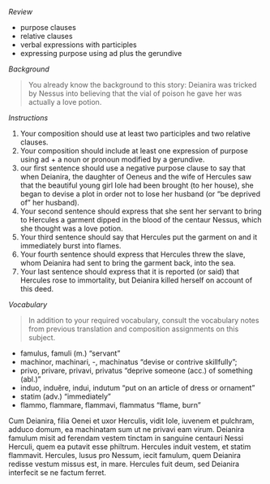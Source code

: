 *Review*
- purpose clauses
- relative clauses
- verbal expressions with participles
- expressing purpose using ad plus the gerundive

*Background*
> You already know the background to this story: Deianira was tricked by Nessus into believing that the vial of poison he gave her was actually a love potion.

*Instructions*
1. Your composition should use at least two participles and two relative clauses.
2. Your composition should include at least one expression of purpose using ad + a noun or pronoun modified by a gerundive.
3. our first sentence should use a negative purpose clause to say that when Deianira, the daughter of Oeneus and the wife of Hercules saw that the beautiful young girl Iole had been brought (to her house), she began to devise a plot in order not to lose her husband (or “be deprived of” her husband).
4. Your second sentence should express that she sent her servant to bring to Hercules a garment dipped in the blood of the centaur Nessus, which she thought was a love potion.
5. Your third sentence should say that Hercules put the garment on and it immediately burst into flames.
6. Your fourth sentence should express that Hercules threw the slave, whom Deianira had sent to bring the garment back, into the sea.
7. Your last sentence should express that it is reported (or said) that Hercules rose to immortality, but Deianira killed herself on account of this deed.

*Vocabulary*
> In addition to your required vocabulary, consult the vocabulary notes from previous translation and composition assignments on this subject.

- famulus, famuli (m.) “servant”
- machinor, machinari, -, machinatus “devise or contrive skillfully”;
- privo, privare, privavi, privatus “deprive someone (acc.) of something (abl.)”
- induo, induĕre, indui, indutum “put on an article of dress or ornament”
- statim (adv.) “immediately”
- flammo, flammare, flammavi, flammatus “flame, burn”

Cum Deianira, filia Oenei et uxor Herculis, vidit Iole, iuvenem et pulchram, adduco domum, ea machinatam sum ut ne privavi eam virum. Deianira famulum misit ad ferendam vestem tinctam in sanguine centauri Nessi Herculi, quem ea putavit esse philtrum. Hercules induit vestem, et statim flammavit. Hercules, lusus pro Nessum, iecit famulum, quem Deianira redisse vestum missus est, in mare. Hercules fuit deum, sed Deianira interfecit se ne factum ferret.   
